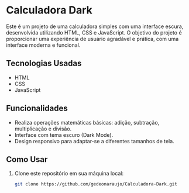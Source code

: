 # Calculadora Dark

Este é um projeto de uma calculadora simples com uma interface escura, desenvolvida utilizando HTML, CSS e JavaScript. O objetivo do projeto é proporcionar uma experiência de usuário agradável e prática, com uma interface moderna e funcional.

## Tecnologias Usadas

- HTML
- CSS
- JavaScript

## Funcionalidades

- Realiza operações matemáticas básicas: adição, subtração, multiplicação e divisão.
- Interface com tema escuro (Dark Mode).
- Design responsivo para adaptar-se a diferentes tamanhos de tela.

## Como Usar

1. Clone este repositório em sua máquina local:
   ```bash
   git clone https://github.com/gedeonaraujo/Calculadora-Dark.git
